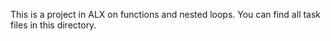 This is a project in ALX on functions and nested loops.
You can find all task files in this directory.